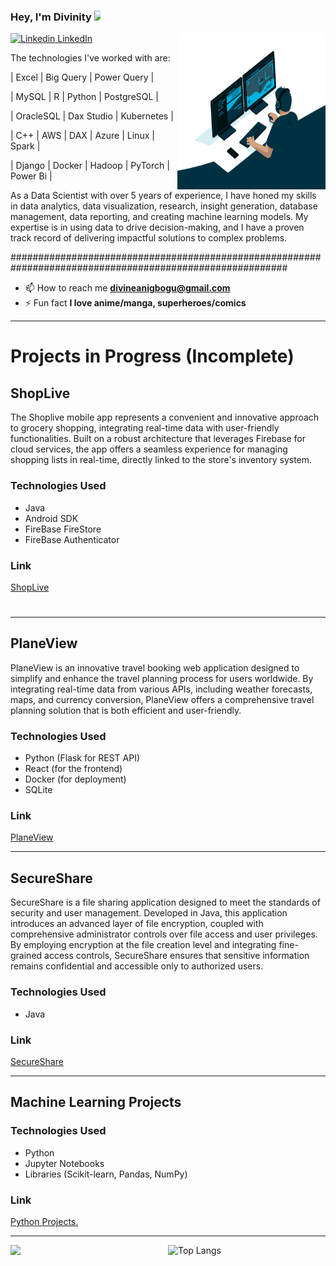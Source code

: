 
### Hey, I'm Divinity <img src="https://media.giphy.com/media/hvRJCLFzcasrR4ia7z/giphy.gif" width="25px" style="max-width:10px;"> 

<img align="right" alt="GIF" src="https://github.com/Anidimma/Anidimma/blob/main/Gif/code.gif?raw=true" width="47%" height="250">

[![Linkedin](https://i.stack.imgur.com/gVE0j.png) LinkedIn](https://www.linkedin.com/in/divine-favour-anigbogu-172673162/)




The technologies I've worked with are: 

| Excel | Big Query | Power Query |

| MySQL | R | Python | PostgreSQL |

| OracleSQL | Dax Studio | Kubernetes | 

| C++ | AWS | DAX | Azure | Linux | Spark |

| Django | Docker | Hadoop | PyTorch | Power Bi |
 
As a Data Scientist with over 5 years of experience, I have honed my skills in data analytics, data visualization, research, insight generation, database management, data reporting, and creating machine learning models. My expertise is in using data to drive decision-making, and I have a proven track record of delivering impactful solutions to complex problems.

##########################################################################################################

- 📫 How to reach me **divineanigbogu@gmail.com**
- ⚡ Fun fact **I love anime/manga, superheroes/comics**


---

# **Projects in Progress (Incomplete)**


## ShopLive

The Shoplive mobile app represents a convenient and innovative approach to grocery shopping, integrating real-time data with user-friendly functionalities. Built on a robust architecture that leverages Firebase for cloud services, the app offers a seamless experience for managing shopping lists in real-time, directly linked to the store's inventory system.

### Technologies Used

- Java
- Android SDK
- FireBase FireStore
- FireBase Authenticator

### Link

[ShopLive](https://github.com/Anidimma/ShopLive)

#

---

## PlaneView

PlaneView is an innovative travel booking web application designed to simplify and enhance the travel planning process for users worldwide. By integrating real-time data from various APIs, including weather forecasts, maps, and currency conversion, PlaneView offers a comprehensive travel planning solution that is both efficient and user-friendly.

### Technologies Used

- Python (Flask for REST API)
- React (for the frontend)
- Docker (for deployment)
- SQLite

### Link

[PlaneView](https://github.com/Anidimma/PlaneView)

---

## SecureShare


SecureShare is a file sharing application designed to meet the standards of security and user management. Developed in Java, this application introduces an advanced layer of file encryption, coupled with comprehensive administrator controls over file access and user privileges. By employing encryption at the file creation level and integrating fine-grained access controls, SecureShare ensures that sensitive information remains confidential and accessible only to authorized users.

### Technologies Used

- Java

### Link

[SecureShare](https://github.com/Anidimma/SecureShare)

---

## Machine Learning Projects


### Technologies Used

- Python
- Jupyter Notebooks
- Libraries (Scikit-learn, Pandas, NumPy)

### Link

[Python Projects.](https://github.com/Anidimma/Python_Projects)


---


<p>
  <img align="left" src="https://github-readme-stats.vercel.app/api?username=Anidimma&count_private=true&include_all_commits=true&show_icons=true&title_color=007bff&text_color=e7e7e7&icon_color=007bff&bg_color=171c28" width="483" style="max-width:50%;"/>
<p/>


![Top Langs](https://github-readme-stats.vercel.app/api/top-langs/?username=Anidimma&layout=compact&title_color=007bff&text_color=e7e7e7&icon_color=007bff&bg_color=171c28)


